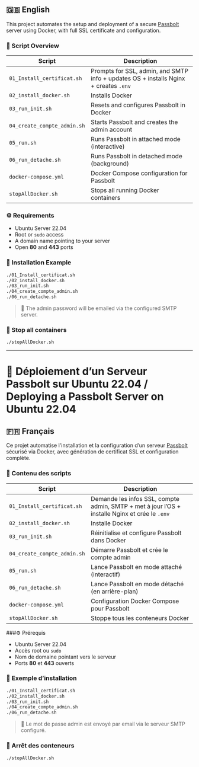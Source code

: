 ## 🇬🇧 English

This project automates the setup and deployment of a secure [Passbolt](https://www.passbolt.com/) server using Docker, with full SSL certificate and configuration.

### 📁 Script Overview

| Script                      | Description                                                                 |
|----------------------------|-----------------------------------------------------------------------------|
| `01_Install_certificat.sh` | Prompts for SSL, admin, and SMTP info + updates OS + installs Nginx + creates `.env` |
| `02_install_docker.sh`     | Installs Docker                                                             |
| `03_run_init.sh`           | Resets and configures Passbolt in Docker                                    |
| `04_create_compte_admin.sh`| Starts Passbolt and creates the admin account                              |
| `05_run.sh`                | Runs Passbolt in attached mode (interactive)                               |
| `06_run_detache.sh`        | Runs Passbolt in detached mode (background)                                |
| `docker-compose.yml`       | Docker Compose configuration for Passbolt                                  |
| `stopAllDocker.sh`         | Stops all running Docker containers                                        |

### ⚙️ Requirements

- Ubuntu Server 22.04
- Root or `sudo` access
- A domain name pointing to your server
- Open **80** and **443** ports

### 🚀 Installation Example

```bash
./01_Install_certificat.sh
./02_install_docker.sh
./03_run_init.sh
./04_create_compte_admin.sh
./06_run_detache.sh
```

> 📧 The admin password will be emailed via the configured SMTP server.

### 🛑 Stop all containers

```bash
./stopAllDocker.sh
```

---


# 🔐 Déploiement d’un Serveur Passbolt sur Ubuntu 22.04 / Deploying a Passbolt Server on Ubuntu 22.04

## 🇫🇷 Français

Ce projet automatise l'installation et la configuration d’un serveur [Passbolt](https://www.passbolt.com/) sécurisé via Docker, avec génération de certificat SSL et configuration complète.

### 📁 Contenu des scripts

| Script                      | Description                                                                 |
|----------------------------|-----------------------------------------------------------------------------|
| `01_Install_certificat.sh` | Demande les infos SSL, compte admin, SMTP + met à jour l’OS + installe Nginx et crée le `.env` |
| `02_install_docker.sh`     | Installe Docker                                                             |
| `03_run_init.sh`           | Réinitialise et configure Passbolt dans Docker                             |
| `04_create_compte_admin.sh`| Démarre Passbolt et crée le compte admin                                   |
| `05_run.sh`                | Lance Passbolt en mode attaché (interactif)                                |
| `06_run_detache.sh`        | Lance Passbolt en mode détaché (en arrière-plan)                           |
| `docker-compose.yml`       | Configuration Docker Compose pour Passbolt                                 |
| `stopAllDocker.sh`         | Stoppe tous les conteneurs Docker                                          |

###⚙️ Prérequis

- Ubuntu Server 22.04
- Accès root ou `sudo`
- Nom de domaine pointant vers le serveur
- Ports **80** et **443** ouverts

### 🚀 Exemple d’installation

```bash
./01_Install_certificat.sh
./02_install_docker.sh
./03_run_init.sh
./04_create_compte_admin.sh
./06_run_detache.sh
```

> 📧 Le mot de passe admin est envoyé par email via le serveur SMTP configuré.

### 🛑 Arrêt des conteneurs

```bash
./stopAllDocker.sh
```

